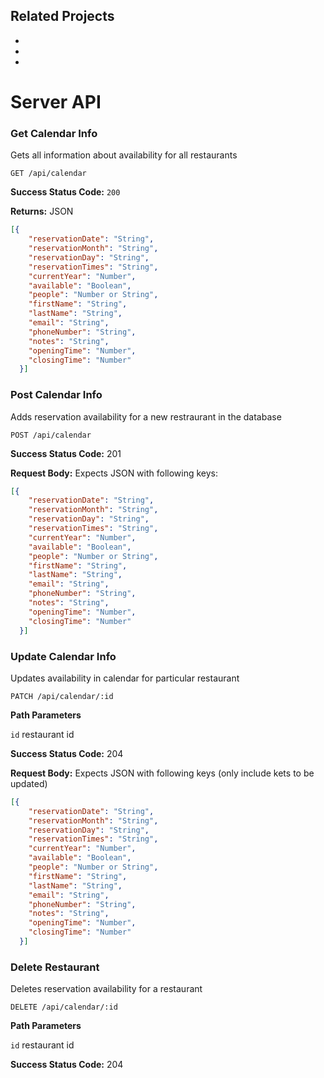 ## Related Projects
  -
  -
  -

# Server API

### Get Calendar Info

Gets all information about availability for all restaurants

`GET /api/calendar`

**Success Status Code:** `200`

**Returns:** JSON

``` json
[{
    "reservationDate": "String",
    "reservationMonth": "String",
    "reservationDay": "String",
    "reservationTimes": "String",
    "currentYear": "Number",
    "available": "Boolean",
    "people": "Number or String",
    "firstName": "String",
    "lastName": "String",
    "email": "String",
    "phoneNumber": "String",
    "notes": "String",
    "openingTime": "Number",
    "closingTime": "Number"
  }]
```

### Post Calendar Info

Adds reservation availability for a new restraurant in the database

`POST /api/calendar`

**Success Status Code:** 201

**Request Body:** Expects JSON with following keys:

``` json
[{
    "reservationDate": "String",
    "reservationMonth": "String",
    "reservationDay": "String",
    "reservationTimes": "String",
    "currentYear": "Number",
    "available": "Boolean",
    "people": "Number or String",
    "firstName": "String",
    "lastName": "String",
    "email": "String",
    "phoneNumber": "String",
    "notes": "String",
    "openingTime": "Number",
    "closingTime": "Number"
  }]
```

### Update Calendar Info

Updates availability in calendar for particular restaurant

`PATCH /api/calendar/:id`

**Path Parameters**

`id` restaurant id

**Success Status Code:** 204

**Request Body:** Expects JSON with following keys (only include kets to be updated)

``` json
[{
    "reservationDate": "String",
    "reservationMonth": "String",
    "reservationDay": "String",
    "reservationTimes": "String",
    "currentYear": "Number",
    "available": "Boolean",
    "people": "Number or String",
    "firstName": "String",
    "lastName": "String",
    "email": "String",
    "phoneNumber": "String",
    "notes": "String",
    "openingTime": "Number",
    "closingTime": "Number"
  }]
```

### Delete Restaurant

Deletes reservation availability for a restaurant

`DELETE /api/calendar/:id`

**Path Parameters**

`id` restaurant id

**Success Status Code:** 204




